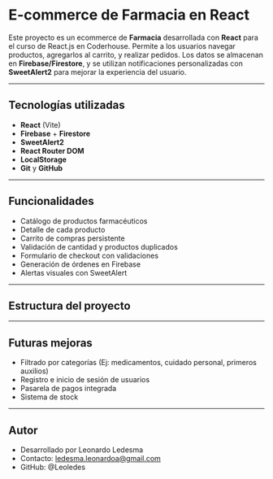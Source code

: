 # E-commerce de Farmacia en React

Este proyecto es un ecommerce de **Farmacia** desarrollada con **React** para el curso de React.js en Coderhouse. 
Permite a los usuarios navegar productos, agregarlos al carrito, y realizar pedidos. Los datos se almacenan en **Firebase/Firestore**, y se utilizan notificaciones personalizadas con **SweetAlert2** para mejorar la experiencia del usuario.

---

## Tecnologías utilizadas

-  **React** (Vite)
-  **Firebase** + **Firestore**
-  **SweetAlert2**
-  **React Router DOM**
-  **LocalStorage**
-  **Git** y **GitHub**

---


##  Funcionalidades

-  Catálogo de productos farmacéuticos
-  Detalle de cada producto
-  Carrito de compras persistente
-  Validación de cantidad y productos duplicados
-  Formulario de checkout con validaciones
-  Generación de órdenes en Firebase
-  Alertas visuales con SweetAlert

---

##  Estructura del proyecto

---

##  Futuras mejoras

-  Filtrado por categorías (Ej: medicamentos, cuidado personal, primeros auxilios)
-  Registro e inicio de sesión de usuarios
-  Pasarela de pagos integrada
-  Sistema de stock

---

##  Autor
- Desarrollado por Leonardo Ledesma
- Contacto: ledesma.leonardoa@gmail.com
- GitHub: @Leoledes